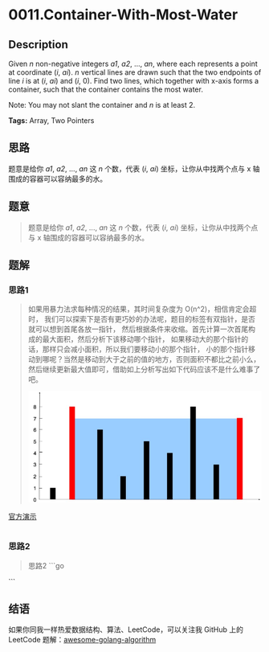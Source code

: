 # 0011.Container-With-Most-Water

## Description

Given _n_ non-negative integers _a1_, _a2_, ..., _an_, where each represents a point at coordinate \(_i_, _ai_\). _n_ vertical lines are drawn such that the two endpoints of line _i_ is at \(_i_, _ai_\) and \(_i_, 0\). Find two lines, which together with x-axis forms a container, such that the container contains the most water.

Note: You may not slant the container and _n_ is at least 2.

**Tags:** Array, Two Pointers

## 思路

题意是给你 _a1_, _a2_, ..., _an_ 这 _n_ 个数，代表 \(_i_, _ai_\) 坐标，让你从中找两个点与 x 轴围成的容器可以容纳最多的水。

## 题意

> 题意是给你 _a1_, _a2_, ..., _an_ 这 _n_ 个数，代表 \(_i_, _ai_\) 坐标，让你从中找两个点与 x 轴围成的容器可以容纳最多的水。

## 题解

### 思路1

> 如果用暴力法求每种情况的结果，其时间复杂度为 O\(n^2\)，相信肯定会超时， 我们可以探索下是否有更巧妙的办法呢，题目的标签有双指针，是否就可以想到首尾各放一指针， 然后根据条件来收缩。首先计算一次首尾构成的最大面积，然后分析下该移动哪个指针， 如果移动大的那个指针的话，那样只会减小面积，所以我们要移动小的那个指针， 小的那个指针移动到哪呢？当然是移动到大于之前的值的地方，否则面积不都比之前小么， 然后继续更新最大值即可，借助如上分析写出如下代码应该不是什么难事了吧。
>
> ![](https://github.com/Golang-Solutions/awesome-golang-algorithm/blob/master/assets/images/question_11.jpg)

[官方演示](https://leetcode.com/problems/container-with-most-water/solution/)

```go

```

### 思路2

> 思路2 \`\`\`go

\`\`\`

## 结语

如果你同我一样热爱数据结构、算法、LeetCode，可以关注我 GitHub 上的 LeetCode 题解：[awesome-golang-algorithm](https://github.com/Golang-Solutions/awesome-golang-algorithm)

